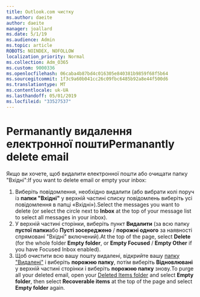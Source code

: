 ```yaml
---
title: Outlook.com чистку
ms.author: daeite
author: daeite
manager: joallard
ms.date: 5/1/19
ms.audience: Admin
ms.topic: article
ROBOTS: NOINDEX, NOFOLLOW
localization_priority: Normal
ms.collection: Adm_O365
ms.custom: 9000336
ms.openlocfilehash: 06caba4b87bd4c016305e840381b9859f68f5b64
ms.sourcegitcommit: 1f3c9a60b041cc26c09fbc6485b92a8e44f500d6
ms.translationtype: MT
ms.contentlocale: uk-UA
ms.lasthandoff: 05/01/2019
ms.locfileid: "33527537"
---
```

# <a name="permanantly-delete-email"></a><span data-ttu-id="f0902-102">Permanantly видалення електронної пошти</span><span class="sxs-lookup"><span data-stu-id="f0902-102">Permanantly delete email</span></span>

<span data-ttu-id="f0902-103">Якщо ви хочете, щоб видалити електронної пошти або очищати папку "Вхідні":</span><span class="sxs-lookup"><span data-stu-id="f0902-103">If you want to delete email or empty your inbox:</span></span>

1. <span data-ttu-id="f0902-104">Виберіть повідомлення, необхідно видалити (або вибрати колі поруч із **папки "Вхідні"** у верхній частині списку повідомлень виберіть усі повідомлення в папці «Вхідні»).</span><span class="sxs-lookup"><span data-stu-id="f0902-104">Select the messages you want to delete (or select the circle next to **Inbox** at the top of your message list to select all messages in your inbox).</span></span>
1. <span data-ttu-id="f0902-105">У верхній частині сторінки, виберіть пункт **Видалити** (за всю папку **пустої папки**або **Пусті зосереджено** / **порожні одного** за наявності спрямовані "Вхідні" включений).</span><span class="sxs-lookup"><span data-stu-id="f0902-105">At the top of the page, select **Delete** (for the whole folder **Empty folder**, or **Empty Focused** / **Empty Other** if you have Focused Inbox enabled).</span></span>
1. <span data-ttu-id="f0902-106">Щоб очистити всю вашу пошту видалені, відкрийте вашу [папку "Видалені"](https://outlook.live.com/mail/deleteditems) і виберіть **порожню папку**, потім виберіть **Відновлювані** у верхній частині сторінки і виберіть **порожню папку** знову.</span><span class="sxs-lookup"><span data-stu-id="f0902-106">To purge all your deleted email, open your [Deleted Items folder](https://outlook.live.com/mail/deleteditems) and select **Empty folder**, then select **Recoverable items** at the top of the page and select **Empty folder** again.</span></span>